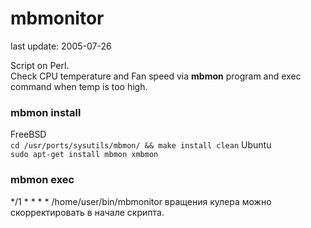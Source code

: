 mbmonitor
==

last update: 2005-07-26

Script on Perl.  
Check CPU temperature and Fan speed via **mbmon** program and exec command when temp is too high.

### mbmon install
FreeBSD  
```cd /usr/ports/sysutils/mbmon/ && make install clean```
Ubuntu  
```sudo apt-get install mbmon xmbmon```
 
### mbmon exec
*/1 * * * * /home/user/bin/mbmonitor
 вращения кулера можно скорректировать в начале скрипта.
